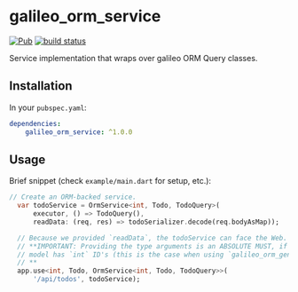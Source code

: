 # galileo_orm_service
[![Pub](https://img.shields.io/pub/v/galileo_orm_service.svg)](https://pub.dartlang.org/packages/galileo_orm_service)
[![build status](https://travis-ci.org/galileo-dart/orm.svg)](https://travis-ci.org/galileo-dart/orm)

Service implementation that wraps over galileo ORM Query classes.

## Installation
In your `pubspec.yaml`:

```yaml
dependencies:
    galileo_orm_service: ^1.0.0
```

## Usage
Brief snippet (check `example/main.dart` for setup, etc.):

```dart
// Create an ORM-backed service.
  var todoService = OrmService<int, Todo, TodoQuery>(
      executor, () => TodoQuery(),
      readData: (req, res) => todoSerializer.decode(req.bodyAsMap));

  // Because we provided `readData`, the todoService can face the Web.
  // **IMPORTANT: Providing the type arguments is an ABSOLUTE MUST, if your
  // model has `int` ID's (this is the case when using `galileo_orm_generator` and `Model`).
  // **
  app.use<int, Todo, OrmService<int, Todo, TodoQuery>>(
      '/api/todos', todoService);
```